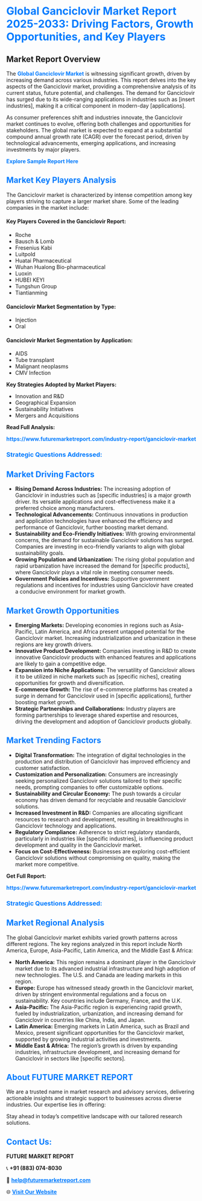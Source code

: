 <h1 style="color: #007BFF;">Global Ganciclovir Market Report 2025-2033: Driving Factors, Growth Opportunities, and Key Players</h1>

<section id="overview">
<h2>Market Report Overview</h2>
<p>The <a href="https://www.futuremarketreport.com/industry-report/ganciclovir-market" style="color: #007BFF; text-decoration: none;"><strong>Global Ganciclovir Market</strong></a> is witnessing significant growth, driven by increasing demand across various industries. This report delves into the key aspects of the Ganciclovir market, providing a comprehensive analysis of its current status, future potential, and challenges. The demand for Ganciclovir has surged due to its wide-ranging applications in industries such as [insert industries], making it a critical component in modern-day [applications].</p>
<p>As consumer preferences shift and industries innovate, the Ganciclovir market continues to evolve, offering both challenges and opportunities for stakeholders. The global market is expected to expand at a substantial compound annual growth rate (CAGR) over the forecast period, driven by technological advancements, emerging applications, and increasing investments by major players.</p>
</section>

<section id="overview">
<p><a href="https://www.futuremarketreport.com/request-sample/reportId=60234" style="color: #007BFF; text-decoration: none;"><strong>Explore Sample Report Here</strong></a></p>
</section>

<section id="key-players">
<h2 style="color: #007BFF;">Market Key Players Analysis</h2>
<p>The Ganciclovir market is characterized by intense competition among key players striving to capture a larger market share. Some of the leading companies in the market include:</p>
<h4>Key Players Covered in the Ganciclovir Report:</h4>
<ul><li>Roche</li><li>Bausch &amp; Lomb</li><li>Fresenius Kabi</li><li>Luitpold</li><li>Huatai Pharmaceutical</li><li>Wuhan Hualong Bio-pharmaceutical</li><li>Luoxin</li><li>HUBEI KEYI</li><li>Tungshun Group</li><li>Tiantianming</li></ul>
<h4>Ganciclovir Market Segmentation by Type:</h4>
<ul><li>Injection</li><li>Oral</li></ul>

<h4>Ganciclovir Market Segmentation by Application:</h4>
<ul><li>AIDS</li><li>Tube transplant</li><li>Malignant neoplasms</li><li>CMV Infection</li></ul>
<p><strong>Key Strategies Adopted by Market Players:</strong></p>
<ul>
<li>Innovation and R&D</li>
<li>Geographical Expansion</li>
<li>Sustainability Initiatives</li>
<li>Mergers and Acquisitions</li>
</ul>
</section>

<section>
<p><strong>Read Full Analysis: </strong></p><a href="https://www.futuremarketreport.com/industry-report/ganciclovir-market" style="color: #007BFF; text-decoration: none;"><strong>https://www.futuremarketreport.com/industry-report/ganciclovir-market</strong></a>
<h3 style="color: #007BFF;">Strategic Questions Addressed:</h3>
</section>

<section id="driving-factors">
<h2 style="color: #007BFF;">Market Driving Factors</h2>
<ul>
<li><strong>Rising Demand Across Industries:</strong> The increasing adoption of Ganciclovir in industries such as [specific industries] is a major growth driver. Its versatile applications and cost-effectiveness make it a preferred choice among manufacturers.</li>
<li><strong>Technological Advancements:</strong> Continuous innovations in production and application technologies have enhanced the efficiency and performance of Ganciclovir, further boosting market demand.</li>
<li><strong>Sustainability and Eco-Friendly Initiatives:</strong> With growing environmental concerns, the demand for sustainable Ganciclovir solutions has surged. Companies are investing in eco-friendly variants to align with global sustainability goals.</li>
<li><strong>Growing Population and Urbanization:</strong> The rising global population and rapid urbanization have increased the demand for [specific products], where Ganciclovir plays a vital role in meeting consumer needs.</li>
<li><strong>Government Policies and Incentives:</strong> Supportive government regulations and incentives for industries using Ganciclovir have created a conducive environment for market growth.</li>
</ul>
</section>

<section id="growth-opportunities">
<h2 style="color: #007BFF;">Market Growth Opportunities</h2>
<ul>
<li><strong>Emerging Markets:</strong> Developing economies in regions such as Asia-Pacific, Latin America, and Africa present untapped potential for the Ganciclovir market. Increasing industrialization and urbanization in these regions are key growth drivers.</li>
<li><strong>Innovative Product Development:</strong> Companies investing in R&D to create innovative Ganciclovir products with enhanced features and applications are likely to gain a competitive edge.</li>
<li><strong>Expansion into Niche Applications:</strong> The versatility of Ganciclovir allows it to be utilized in niche markets such as [specific niches], creating opportunities for growth and diversification.</li>
<li><strong>E-commerce Growth:</strong> The rise of e-commerce platforms has created a surge in demand for Ganciclovir used in [specific applications], further boosting market growth.</li>
<li><strong>Strategic Partnerships and Collaborations:</strong> Industry players are forming partnerships to leverage shared expertise and resources, driving the development and adoption of Ganciclovir products globally.</li>
</ul>
</section>

<section id="trending-factors">
<h2 style="color: #007BFF;">Market Trending Factors</h2>
<ul>
<li><strong>Digital Transformation:</strong> The integration of digital technologies in the production and distribution of Ganciclovir has improved efficiency and customer satisfaction.</li>
<li><strong>Customization and Personalization:</strong> Consumers are increasingly seeking personalized Ganciclovir solutions tailored to their specific needs, prompting companies to offer customizable options.</li>
<li><strong>Sustainability and Circular Economy:</strong> The push towards a circular economy has driven demand for recyclable and reusable Ganciclovir solutions.</li>
<li><strong>Increased Investment in R&D:</strong> Companies are allocating significant resources to research and development, resulting in breakthroughs in Ganciclovir technology and applications.</li>
<li><strong>Regulatory Compliance:</strong> Adherence to strict regulatory standards, particularly in industries like [specific industries], is influencing product development and quality in the Ganciclovir market.</li>
<li><strong>Focus on Cost-Effectiveness:</strong> Businesses are exploring cost-efficient Ganciclovir solutions without compromising on quality, making the market more competitive.</li>
</ul>
</section>

<section>
<p><strong>Get Full Report: </strong></p><a href="https://www.futuremarketreport.com/industry-report/ganciclovir-market" style="color: #007BFF; text-decoration: none;"><strong>https://www.futuremarketreport.com/industry-report/ganciclovir-market</strong></a>
<h3 style="color: #007BFF;">Strategic Questions Addressed:</h3>
</section>


<section id="regional-analysis">
<h2 style="color: #007BFF;">Market Regional Analysis</h2>
<p>The global Ganciclovir market exhibits varied growth patterns across different regions. The key regions analyzed in this report include North America, Europe, Asia-Pacific, Latin America, and the Middle East & Africa:</p>
<ul>
<li><strong>North America:</strong> This region remains a dominant player in the Ganciclovir market due to its advanced industrial infrastructure and high adoption of new technologies. The U.S. and Canada are leading markets in this region.</li>
<li><strong>Europe:</strong> Europe has witnessed steady growth in the Ganciclovir market, driven by stringent environmental regulations and a focus on sustainability. Key countries include Germany, France, and the U.K.</li>
<li><strong>Asia-Pacific:</strong> The Asia-Pacific region is experiencing rapid growth, fueled by industrialization, urbanization, and increasing demand for Ganciclovir in countries like China, India, and Japan.</li>
<li><strong>Latin America:</strong> Emerging markets in Latin America, such as Brazil and Mexico, present significant opportunities for the Ganciclovir market, supported by growing industrial activities and investments.</li>
<li><strong>Middle East & Africa:</strong> The region’s growth is driven by expanding industries, infrastructure development, and increasing demand for Ganciclovir in sectors like [specific sectors].</li>
</ul>
</section>

<footer>
<h2 style="color: #007BFF;">About FUTURE MARKET REPORT</h2>
<p>We are a trusted name in market research and advisory services, delivering actionable insights and strategic support to businesses across diverse industries. Our expertise lies in offering:</p>

<p>Stay ahead in today’s competitive landscape with our tailored research solutions.</p>

<h2 style="color: #007BFF;">Contact Us:</h2>
<p><strong>FUTURE MARKET REPORT</strong></p>
<p>📞 <strong>+91 (883) 074-8030</strong></p>
<p>📧 <strong><a href="mailto:help@futuremarketreport.com" style="color: #007BFF;">help@futuremarketreport.com</a></strong></p>
<p>🌐 <strong><a href="https://www.futuremarketreport.com/" style="color: #007BFF;">Visit Our Website</a></strong></p>
</footer>
